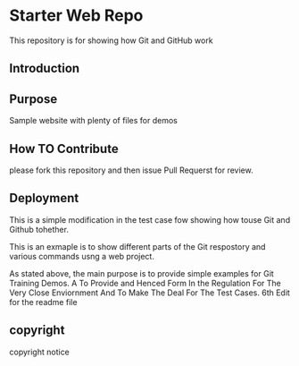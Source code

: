 
# Starter Web Repo

This repository is for showing how Git and GitHub work


## Introduction

## Purpose

Sample website with plenty of files for demos

## How TO Contribute

please fork this repository and then issue Pull Requerst for review.
## Deployment


This is a simple modification in the test case fow showing how touse Git and Github tohether. 


This is an exmaple is to show different parts of the Git respostory and various commands usng a web project.


As stated above, the main purpose is to provide simple examples for Git Training Demos. A To Provide and Henced Form In the Regulation For The Very Close Enviornment And To Make The Deal For The Test Cases.
6th Edit for the readme file

## copyright
copyright notice 
